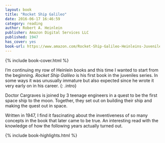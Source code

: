 ```yaml
---
layout: book
title: "Rocket Ship Galileo"
date: 2016-06-17 16:46:59
category: reading
author: Robert A. Heinlein
publisher: Amazon Digital Services LLC
published: 1947
has_cover: yes
book-url: https://www.amazon.com/Rocket-Ship-Galileo-Heinleins-Juveniles-ebook/dp/B00H8XGKVU?ie=UTF8&ref_=r_soa_w_d
---
```

{% include book-cover.html %}

I’m continuing my row of Heinlein books and this time I wanted to start from the beginning. _Rocket Ship Galileo_ is his first book in the juveniles series. In some ways it was unusually immature but also expected since he wrote it very early on in his career.
{: .intro}

Doctor Cargraves is joined by 3 teenage engineers in a quest to be the first space ship to the moon. Together, they set out on building their ship and making the quest out in space.

Written in 1947, I find it fascinating about the inventiveness of so many concepts in the book that later came to be true. An interesting read with the knowledge of how the following years actually turned out.

{% include book-highlights.html %}
